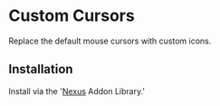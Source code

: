 # Custom Cursors

Replace the default mouse cursors with custom icons.

## Installation
Install via the '[Nexus](https://raidcore.gg/Nexus) Addon Library.'